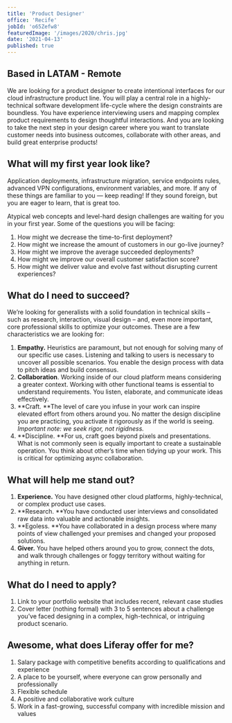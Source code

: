 ```yaml
---
title: 'Product Designer'
office: 'Recife'
jobId: 'o65Zefw8'
featuredImage: '/images/2020/chris.jpg'
date: '2021-04-13'
published: true
---
```



## Based in LATAM - Remote

We are looking for a product designer to create intentional interfaces for our cloud infrastructure product line. You will play a central role in a highly-technical software development life-cycle where the design constraints are boundless. You have experience interviewing users and mapping complex product requirements to design thoughtful interactions. And you are looking to take the next step in your design career where you want to translate customer needs into business outcomes, collaborate with other areas, and build great enterprise products!


## What will my first year look like?

Application deployments, infrastructure migration, service endpoints rules, advanced VPN configurations, environment variables, and more. If any of these things are familiar to you — keep reading! If they sound foreign, but you are eager to learn, that is great too.

Atypical web concepts and level-hard design challenges are waiting for you in your first year. Some of the questions you will be facing:



1. How might we decrease the time-to-first deployment?
2. How might we increase the amount of customers in our go-live journey?
3. How might we improve the average succeeded deployments?
4. How might we improve our overall customer satisfaction score?
5. How might we deliver value and evolve fast without disrupting current experiences?


## What do I need to succeed?

We’re looking for generalists with a solid foundation in technical skills – such as research, interaction, visual design – and, even more important, core professional skills to optimize your outcomes. These are a few characteristics we are looking for:



1. **Empathy.** Heuristics are paramount, but not enough for solving many of our specific use cases. Listening and talking to users is necessary to uncover all possible scenarios. You enable the design process with data to pitch ideas and build consensus.
2. **Collaboration**. Working inside of our cloud platform means considering a greater context. Working with other functional teams is essential to understand requirements. You listen, elaborate, and communicate ideas effectively.
3. **Craft. **The level of care you infuse in your work can inspire elevated effort from others around you. No matter the design discipline you are practicing, you activate it rigorously as if the world is seeing. _Important note: we seek rigor, not rigidness._
4. **Discipline. **For us, craft goes beyond pixels and presentations. What is not commonly seen is equally important to create a sustainable operation. You think about other’s time when tidying up your work. This is critical for optimizing async collaboration.


## What will help me stand out?



1. **Experience.** You have designed other cloud platforms, highly-technical, or complex product use cases.
2. **Research. **You have conducted user interviews and consolidated raw data into valuable and actionable insights.
3. **Egoless. **You have collaborated in a design process where many points of view challenged your premises and changed your proposed solutions.
4. **Giver.** You have helped others around you to grow, connect the dots, and walk through challenges or foggy territory without waiting for anything in return.


## What do I need to apply?



1. Link to your portfolio website that includes recent, relevant case studies
2. Cover letter (nothing formal) with 3 to 5 sentences about a challenge you’ve faced designing in a complex, high-technical, or intriguing product scenario.


## Awesome, what does Liferay offer for me?



1. Salary package with competitive benefits according to qualifications and experience
2. A place to be yourself, where everyone can grow personally and professionally
3. Flexible schedule
4. A positive and collaborative work culture
5. Work in a fast-growing, successful company with incredible mission and values
